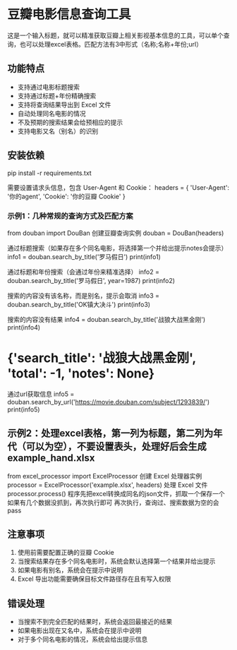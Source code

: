 # 豆瓣电影信息查询工具
这是一个输入标题，就可以精准获取豆瓣上相关影视基本信息的工具，可以单个查询，也可以处理excel表格。匹配方法有3中形式（名称;名称+年份;url）

## 功能特点
- 支持通过电影标题搜索
- 支持通过标题+年份精确搜索
- 支持将查询结果导出到 Excel 文件
- 自动处理同名电影的情况
- 不及预期的搜索结果会给预相应的提示
- 支持电影又名（别名）的识别

## 安装依赖
pip install -r requirements.txt

需要设置请求头信息，包含 User-Agent 和 Cookie：
headers = {
    'User-Agent': '你的agent',
    'Cookie': '你的豆瓣 Cookie'
}


### 示例1：几种常规的查询方式及匹配方案
from douban import DouBan
创建豆瓣查询实例
douban = DouBan(headers)

通过标题搜索（如果存在多个同名电影，将选择第一个并给出提示notes会提示）
info1 = douban.search_by_title('罗马假日')
print(info1)

通过标题和年份搜索（会通过年份来精准选择）
info2 = douban.search_by_title('罗马假日', year=1987)
print(info2)

搜索的内容没有该名称，而是别名，提示会取消
info3 = douban.search_by_title('OK镇大决斗')
print(info3)

搜索的内容没有结果
info4 = douban.search_by_title('战狼大战黑金刚')
print(info4)
# {'search_title': '战狼大战黑金刚', 'total': -1, 'notes': None}

通过url获取信息
info5 = douban.search_by_url('https://movie.douban.com/subject/1293839/')
print(info5)


## 示例2：处理excel表格，第一列为标题，第二列为年代（可以为空），不要设置表头，处理好后会生成 example_hand.xlsx
from excel_processor import ExcelProcessor
创建 Excel 处理器实例
processor = ExcelProcessor('example.xlsx', headers)
处理 Excel 文件
processor.process()
程序先把excel转换成同名的json文件，抓取一个保存一个
如果有几个数据没抓到，再次执行即可
再次执行，查询过、搜索数据为空的会pass


## 注意事项

1. 使用前需要配置正确的豆瓣 Cookie
2. 当搜索结果存在多个同名电影时，系统会默认选择第一个结果并给出提示
3. 如果电影有别名，系统会在提示中说明
4. Excel 导出功能需要确保目标文件路径存在且有写入权限

## 错误处理

- 当搜索不到完全匹配的结果时，系统会返回最接近的结果
- 如果电影出现在又名中，系统会在提示中说明
- 对于多个同名电影的情况，系统会给出提示信息

